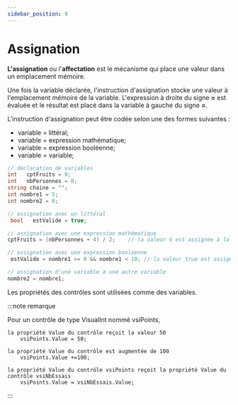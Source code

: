 ```yaml
---
sidebar_position: 9
---
```


# Assignation

**L'assignation** ou l'**affectation** est le mécanisme qui place une valeur dans un emplacement mémoire.

Une fois la variable déclarée,  l'instruction d'assignation stocke une valeur à l'emplacement mémoire de la variable.
L'expression à droite du signe **=** est évaluée et le résultat est placé dans la variable à gauche du signe **=**.

L'instruction d'assignation peut être codée selon une des formes suivantes :

- variable = littéral;
- variable = expression mathématique;
- variable = expression booléenne;
- variable = variable;

```cs
// déclaration de variables
int   cptFruits = 0;
int   nbPersonnes = 8;                     
string chaine = "";
int nombre1 = 5;
int nombre2 = 0;

// assignation avec un littéral
 bool   estValide = true;

// assignation avec une expression mathématique
cptFruits = (nbPersonnes + 4) / 2;    // la valeur 6 est assignée à la variable cptFruits

// assignation avec une expression booléenne
 estValide = nombre1 >= 0 && nombre1 < 10; // la valeur true est assignée à la variable estValide

// assignation d'une variable à une autre variable
nombre2 = nombre1;
```

Les propriétés des contrôles sont utilisées comme des variables.

:::note remarque

Pour un contrôle de type VisualInt nommé vsiPoints,

    la propriété Value du contrôle reçoit la valeur 50
        vsiPoints.Value = 50;

    la propriété Value du contrôle est augmentée de 100
        vsiPoints.Value +=100;
            
    la propriété Value du contrôle vsiPoints reçoit la propriété Value du contrôle vsiNbEssais
        vsiPoints.Value = vsiNbEssais.Value;

:::
